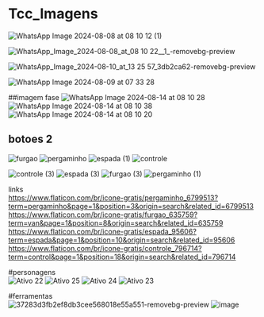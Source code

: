 # Tcc_Imagens
![WhatsApp Image 2024-08-08 at 08 10 12 (1)](https://github.com/user-attachments/assets/f178f592-bfa4-45c9-b9e2-8a9f525c29c7)

![WhatsApp_Image_2024-08-08_at_08 10 22__1_-removebg-preview](https://github.com/user-attachments/assets/9669072e-9d88-4d80-ae89-685959810cb1)

![WhatsApp_Image_2024-08-10_at_13 25 57_3db2ca62-removebg-preview](https://github.com/user-attachments/assets/a09f9f93-e9c5-4d14-add7-cb597d277a03)

![WhatsApp Image 2024-08-09 at 07 33 28](https://github.com/user-attachments/assets/5d747e3a-f96c-4341-b6bb-a0ec3fefcf44)

##imagem fase
![WhatsApp Image 2024-08-14 at 08 10 28](https://github.com/user-attachments/assets/876d417a-bed1-4bd6-86b9-b5a783f86ca8)
![WhatsApp Image 2024-08-14 at 08 10 38](https://github.com/user-attachments/assets/b525e6ed-0148-4bab-a384-e991d8182747)
![WhatsApp Image 2024-08-14 at 08 10 20](https://github.com/user-attachments/assets/e33db5f2-e7cf-40f1-b8d5-0b8ca22c622e)

## botoes 2
![furgao](https://github.com/user-attachments/assets/7436d451-b880-4e8b-85e4-c6e9fa721b34)
![pergaminho](https://github.com/user-attachments/assets/d158dad9-e813-4c86-92c4-a1e340042275)
![espada (1)](https://github.com/user-attachments/assets/4d575c1a-cee3-45ac-a5e8-6e26f0764f04)
![controle](https://github.com/user-attachments/assets/a97b1e56-d3b8-4653-bad4-c07ba9b41edb)

![controle (3)](https://github.com/user-attachments/assets/90c4c535-f0ba-416a-93a5-738a85fe4e48)
![espada (3)](https://github.com/user-attachments/assets/af1dd083-3139-4049-b856-a58cfa37842d)
![furgao (3)](https://github.com/user-attachments/assets/18369804-597d-45fc-abfd-503a3205a62b)
![pergaminho (1)](https://github.com/user-attachments/assets/64b955c6-9add-474a-9341-e3b7469df56b)

links <br>
https://www.flaticon.com/br/icone-gratis/pergaminho_6799513?term=pergaminho&page=1&position=3&origin=search&related_id=6799513
https://www.flaticon.com/br/icone-gratis/furgao_635759?term=van&page=1&position=8&origin=search&related_id=635759
https://www.flaticon.com/br/icone-gratis/espada_95606?term=espada&page=1&position=10&origin=search&related_id=95606
https://www.flaticon.com/br/icone-gratis/controle_796714?term=control&page=1&position=18&origin=search&related_id=796714

#personagens<br>
![Ativo 22](https://github.com/user-attachments/assets/097cf1ae-c01e-4835-9095-5e26e353dfc2)
![Ativo 25](https://github.com/user-attachments/assets/e3d1ce28-0d48-4d10-9d77-8449ffd7a709)
![Ativo 24](https://github.com/user-attachments/assets/2f6ef1ef-4b1a-40eb-8e16-033eda35ffc7)
![Ativo 23](https://github.com/user-attachments/assets/cf52d2f5-cbcc-4a45-8c3f-2ab0fd2fc9a9)

#ferramentas<br>
![37283d3fb2ef8db3cee568018e55a551-removebg-preview](https://github.com/user-attachments/assets/602d2d39-bca2-48f6-937c-acc1846226d1)
![image](https://github.com/user-attachments/assets/6ddcc709-1359-4246-a317-5a7bf367f25e)
